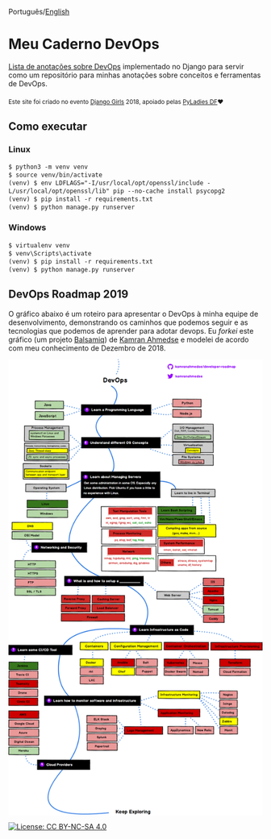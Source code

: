 Português/[English](https://github.com/gabepk/my-devops-notebook/blob/master/README.md)

# Meu Caderno DevOps

[Lista de anotações sobre DevOps](https://devops-notebook.herokuapp.com) implementado no Django para servir como um repositório para minhas anotações sobre conceitos e ferramentas de DevOps.

<sub>Este site foi criado no evento [Django Girls](https://djangogirls.org/brasilia/) 2018, apoiado pelas [PyLadies DF](http://df.pyladies.com/):heart: </sub>

## Como executar

### Linux

```console
$ python3 -m venv venv
$ source venv/bin/activate
(venv) $ env LDFLAGS="-I/usr/local/opt/openssl/include -L/usr/local/opt/openssl/lib" pip --no-cache install psycopg2
(venv) $ pip install -r requirements.txt
(venv) $ python manage.py runserver
```

### Windows

```console
$ virtualenv venv
$ venv\Scripts\activate
(venv) $ pip install -r requirements.txt
(venv) $ python manage.py runserver
```

## DevOps Roadmap 2019

O gráfico abaixo é um roteiro para apresentar o DevOps à minha equipe de desenvolvimento, demonstrando os caminhos que podemos seguir e as tecnologias que podemos de aprender para adotar devops.
Eu _forkei_ este gráfico (um projeto [Balsamiq](https://balsamiq.com/)) de [Kamran Ahmedse](https://github.com/kamranahmedse/developer-roadmap) e modelei de acordo com meu conhecimento de Dezembro de 2018.

<img src="./blog/static/img/devops.png?raw=true" align="center" alt="DevOps Roadmap">

[![License: CC BY-NC-SA 4.0](https://img.shields.io/badge/License-CC%20BY--NC--SA%204.0-lightgrey.svg)](https://creativecommons.org/licenses/by-nc-sa/4.0/)
